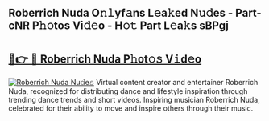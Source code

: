 ## Roberrich Nuda O𝚗𝚕yf𝚊ns L𝚎a𝚔ed N𝚞𝚍es - Part-cNR P𝚑𝚘tos Vi𝚍𝚎o - H𝚘𝚝 Part L𝚎a𝚔s sBPgj

# <h2><a href="http://kf73vv.oniu.top/?m=Roberrich+Nuda">🔗👉 🔴 Roberrich Nuda P𝚑ot𝚘𝚜 V𝚒d𝚎o</a></h2>

[![Roberrich Nuda Nu𝚍e𝚜](https://i.imgur.com/0qMVB7G.gif)](http://kf73vv.oniu.top/?m=Roberrich+Nuda)
Virtual content creator and entertainer Roberrich Nuda, recognized for distributing dance and lifestyle inspiration through trending dance trends and short videos. Inspiring musician Roberrich Nuda, celebrated for their ability to move and inspire others through their music.  
